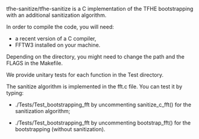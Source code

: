 tfhe-sanitize/tfhe-sanitize is a C implementation of the TFHE bootstrapping with an additional sanitization algorithm.

In order to compile the code, you will need:
 - a recent version of a C compiler,
 - FFTW3 installed on your machine.

Depending on the directory, you might need to change the path and the FLAGS in the Makefile.

We provide unitary tests for each function in the Test directory. 

The sanitize algorithm is implemented in the fft.c file. You can test it by typing:

 - ./Tests/Test_bootstrapping_fft	by uncommenting sanitize_c_fft() for the sanitization algorithm;

 - ./Tests/Test_bootstrapping_fft by uncommenting bootstrap_fft() for the bootstrapping (without sanitization).

